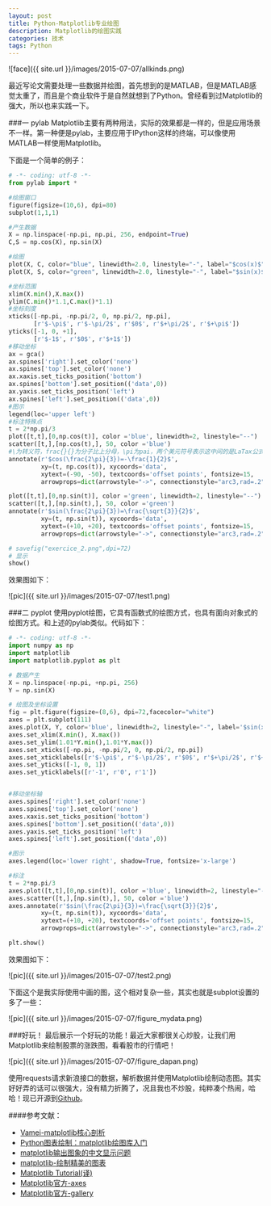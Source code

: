 ```yaml
---
layout: post
title: Python-Matplotlib专业绘图
description: Matplotlib的绘图实践
categories: 技术
tags: Python
---
```


![face]({{ site.url }}/images/2015-07-07/allkinds.png)

最近写论文需要处理一些数据并绘图，首先想到的是MATLAB，但是MATLAB感觉太重了，而且是个商业软件于是自然就想到了Python。曾经看到过Matplotlib的强大，所以也来实践一下。

###一 pylab
Matplotlib主要有两种用法，实际的效果都是一样的，但是应用场景不一样。第一种便是pylab，主要应用于IPython这样的终端，可以像使用MATLAB一样使用Matplotlib。

下面是一个简单的例子：

```python
# -*- coding: utf-8 -*-
from pylab import *

#绘图窗口
figure(figsize=(10,6), dpi=80)
subplot(1,1,1)

#产生数据
X = np.linspace(-np.pi, np.pi, 256, endpoint=True)
C,S = np.cos(X), np.sin(X)

#绘图
plot(X, C, color="blue", linewidth=2.0, linestyle="-", label="$cos(x)$")
plot(X, S, color="green", linewidth=2.0, linestyle="-", label="$sin(x)$")

#坐标范围
xlim(X.min(),X.max())
ylim(C.min()*1.1,C.max()*1.1)
#坐标刻度
xticks([-np.pi, -np.pi/2, 0, np.pi/2, np.pi],
       [r'$-\pi$', r'$-\pi/2$', r'$0$', r'$+\pi/2$', r'$+\pi$'])
yticks([-1, 0, +1],
       [r'$-1$', r'$0$', r'$+1$'])
#移动坐标
ax = gca()
ax.spines['right'].set_color('none')
ax.spines['top'].set_color('none')
ax.xaxis.set_ticks_position('bottom')
ax.spines['bottom'].set_position(('data',0))
ax.yaxis.set_ticks_position('left')
ax.spines['left'].set_position(('data',0))
#图示
legend(loc='upper left')
#标注特殊点
t = 2*np.pi/3
plot([t,t],[0,np.cos(t)], color ='blue', linewidth=2, linestyle="--")
scatter([t,],[np.cos(t),], 50, color ='blue')
#\为转义符，frac{}{}为分子比上分母，\pi为pai，两个美元符号表示这中间的是LaTax公式
annotate(r'$cos(\frac{2\pi}{3})=-\frac{1}{2}$',
         xy=(t, np.cos(t)), xycoords='data',
         xytext=(-90, -50), textcoords='offset points', fontsize=15,
         arrowprops=dict(arrowstyle="->", connectionstyle="arc3,rad=.2"))

plot([t,t],[0,np.sin(t)], color ='green', linewidth=2, linestyle="--")
scatter([t,],[np.sin(t),], 50, color ='green')
annotate(r'$sin(\frac{2\pi}{3})=\frac{\sqrt{3}}{2}$',
         xy=(t, np.sin(t)), xycoords='data',
         xytext=(+10, +20), textcoords='offset points', fontsize=15,
         arrowprops=dict(arrowstyle="->", connectionstyle="arc3,rad=.2"))

# savefig("exercice_2.png",dpi=72)
# 显示
show()
```

效果图如下：

![pic]({{ site.url }}/images/2015-07-07/test1.png)

###二 pyplot
使用pyplot绘图，它具有函数式的绘图方式，也具有面向对象式的绘图方式。和上述的pylab类似。代码如下：

```python
# -*- coding: utf-8 -*-
import numpy as np
import matplotlib
import matplotlib.pyplot as plt

# 数据产生
X = np.linspace(-np.pi, +np.pi, 256)
Y = np.sin(X)

# 绘图及坐标设置
fig = plt.figure(figsize=(8,6), dpi=72,facecolor="white")
axes = plt.subplot(111)
axes.plot(X, Y, color='blue', linewidth=2, linestyle="-", label='$sin(x)$')
axes.set_xlim(X.min(), X.max())
axes.set_ylim(1.01*Y.min(),1.01*Y.max())
axes.set_xticks([-np.pi, -np.pi/2, 0, np.pi/2, np.pi])
axes.set_xticklabels([r'$-\pi$', r'$-\pi/2$', r'$0$', r'$+\pi/2$', r'$+\pi$'])
axes.set_yticks([-1, 0, 1])
axes.set_yticklabels([r'-1', r'0', r'1'])


#移动坐标轴
axes.spines['right'].set_color('none')
axes.spines['top'].set_color('none')
axes.xaxis.set_ticks_position('bottom')
axes.spines['bottom'].set_position(('data',0))
axes.yaxis.set_ticks_position('left')
axes.spines['left'].set_position(('data',0))

#图示
axes.legend(loc='lower right', shadow=True, fontsize='x-large')

#标注
t = 2*np.pi/3
axes.plot([t,t],[0,np.sin(t)], color ='blue', linewidth=2, linestyle="--")
axes.scatter([t,],[np.sin(t),], 50, color ='blue')
axes.annotate(r'$sin(\frac{2\pi}{3})=\frac{\sqrt{3}}{2}$',
         xy=(t, np.sin(t)), xycoords='data',
         xytext=(+10, +20), textcoords='offset points', fontsize=15,
         arrowprops=dict(arrowstyle="->", connectionstyle="arc3,rad=.2"))

plt.show()
```

效果图如下：

![pic]({{ site.url }}/images/2015-07-07/test2.png)

下面这个是我实际使用中画的图，这个相对复杂一些，其实也就是subplot设置的多了一些：

![pic]({{ site.url }}/images/2015-07-07/figure_mydata.png)

###好玩！
最后展示一个好玩的功能！最近大家都很关心炒股，让我们用Matplotlib来绘制股票的涨跌图，看看股市的行情吧！

![pic]({{ site.url }}/images/2015-07-07/figure_dapan.png)

使用requests请求新浪接口的数据，解析数据并使用Matplotlib绘制动态图。其实好好弄的话可以很强大，没有精力折腾了，况且我也不炒股，纯粹凑个热闹，哈哈！现已开源到[Github](https://github.com/lugeek/matplotlib-stock)。

####参考文献：

+ [Vamei-matplotlib核心剖析](http://www.cnblogs.com/vamei/archive/2013/01/30/2879700.html)
+ [Python图表绘制：matplotlib绘图库入门](http://www.cnblogs.com/wei-li/archive/2012/05/23/2506940.html)
+ [matplotlib输出图象的中文显示问题](http://blog.sina.com.cn/s/blog_4d4afb6d010008xq.html)
+ [matplotlib-绘制精美的图表](http://sebug.net/paper/books/scipydoc/matplotlib_intro.html)
+ [Matplotlib Tutorial(译)](http://reverland.org/python/2012/09/07/matplotlib-tutorial/)
+ [Matplotlib官方-axes](http://matplotlib.org/api/axes_api.html?highlight=markersize)
+ [Matplotlib官方-gallery](http://matplotlib.org/gallery.html)